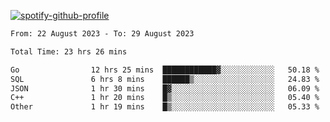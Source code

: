 [![spotify-github-profile](https://spotify-github-profile.vercel.app/api/view?uid=313pysyt3uxkjdidtiuvzf7nrnnu&cover_image=true&theme=natemoo-re&show_offline=false&background_color=121212&interchange=false&bar_color=53b14f&bar_color_cover=false)](https://spotify-github-profile.vercel.app/api/view?uid=313pysyt3uxkjdidtiuvzf7nrnnu&redirect=true)

<!--START_SECTION:waka-->

```txt
From: 22 August 2023 - To: 29 August 2023

Total Time: 23 hrs 26 mins

Go                12 hrs 25 mins  ████████████▓░░░░░░░░░░░░   50.18 %
SQL               6 hrs 8 mins    ██████▒░░░░░░░░░░░░░░░░░░   24.83 %
JSON              1 hr 30 mins    █▓░░░░░░░░░░░░░░░░░░░░░░░   06.09 %
C++               1 hr 20 mins    █▒░░░░░░░░░░░░░░░░░░░░░░░   05.40 %
Other             1 hr 19 mins    █▒░░░░░░░░░░░░░░░░░░░░░░░   05.33 %
```

<!--END_SECTION:waka-->